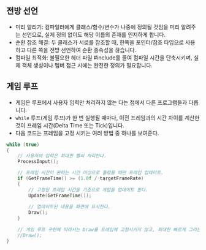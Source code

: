 ## **전방 선언**

- 미리 알리기: 컴파일러에게 클래스/함수/변수가 나중에 정의될 것임을 미리 알려주는 선언으로, 실제 정의 없이도 해당 이름의 존재를 인지하게 합니다.
- 순환 참조 해결: 두 클래스가 서로를 참조할 때, 한쪽을 포인터/참조 타입으로 사용하고 다른 쪽을 전방 선언하여 순환 종속성을 끊습니다.
- 컴파일 최적화: 불필요한 헤더 파일 #include를 줄여 컴파일 시간을 단축시키며, 실제 객체 생성이나 멤버 접근 시에는 완전한 정의가 필요합니다.

## 게임 루프

- 게임은 루프에서 사용자 입력만 처리하지 않는 다는 점에서 다른 프로그램들과 다릅니다.
- `while` 루프(게임 루프)가 한 번 실행될 때마다, 이전 프레임과의 시간 차이를 계산한 것이 프레임 시간(Delta Time 또는 Tick)입니다.
- 다음 코드는 프레임을 고정 시키는 여러 방법 중 하나를 보여준다.

```cpp
while (true)
{
	// 사용자의 입력은 최대한 빨리 처리한다.
	ProcessInput();

	// 프레임 시간이 원하는 시간 이상으로 흘렀을 때만 프레임 업데이트.
	if (GetFrameTime() >= (1.0f / targetFrameRate)
	{
		// 고정된 프레임 시간을 기준으로 게임을 업데이트 한다.
		Update(GetFrameTime());
		
		// 업데이트된 내용을 화면에 표시한다.
		Draw();	
	}
	
	// 게임 루프 구현에 따라서는 Draw를 프레임에 고정시키지 않고, 최대한 빠르게 그리는 방법을 사용하기도 한다.
	//Draw();
}
```

